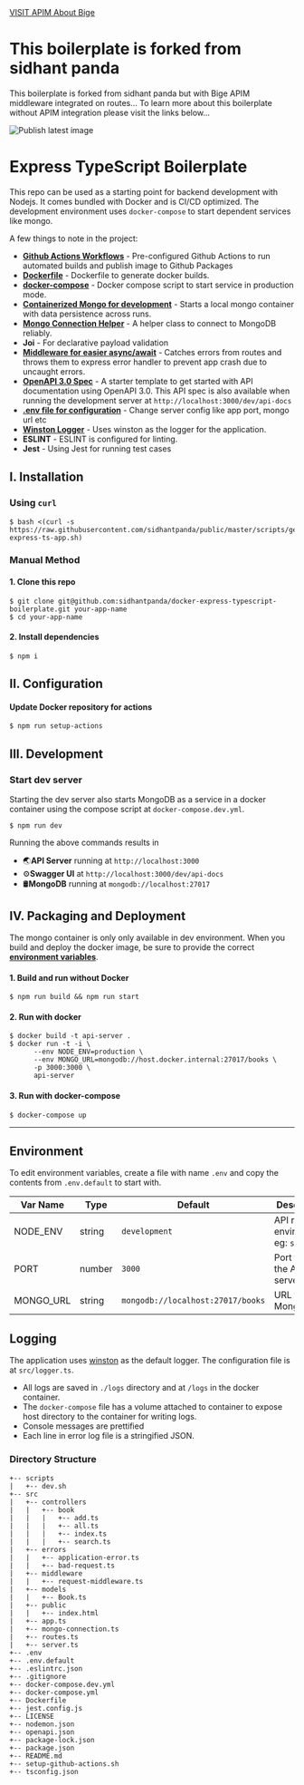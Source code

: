<a href="https://apim.bige.dev">
  VISIT APIM
</a>
<a href="https://www.bige.dev">
  About Bige
</a>


# This boilerplate is forked from sidhant panda
This boilerplate is forked from sidhant panda but with Bige APIM middleware integrated on routes...
To learn more about this boilerplate without APIM integration please visit the links below...


![Publish latest image](https://github.com/sidhantpanda/docker-express-typescript-boilerplate/workflows/Publish%20latest%20image/badge.svg)

# Express TypeScript Boilerplate
This repo can be used as a starting point for backend development with Nodejs. It comes bundled with Docker and is CI/CD optimized. The development environment uses `docker-compose` to start dependent services like mongo.

A few things to note in the project:
* **[Github Actions Workflows](https://github.com/sidhantpanda/docker-express-typescript-boilerplate/tree/master/.github/workflows)** - Pre-configured Github Actions to run automated builds and publish image to Github Packages
* **[Dockerfile](https://github.com/sidhantpanda/docker-express-typescript-boilerplate/blob/master/Dockerfile)** - Dockerfile to generate docker builds.
* **[docker-compose](https://github.com/sidhantpanda/docker-express-typescript-boilerplate/blob/master/docker-compose.yml)** - Docker compose script to start service in production mode.
* **[Containerized Mongo for development](#development)** - Starts a local mongo container with data persistence across runs.
* **[Mongo Connection Helper](https://github.com/sidhantpanda/docker-express-typescript-boilerplate/blob/master/src/mongo-connection.ts)** - A helper class to connect to MongoDB reliably.
* **Joi** - For declarative payload validation
* **[Middleware for easier async/await](https://github.com/sidhantpanda/docker-express-typescript-boilerplate/blob/master/src/middleware/request-middleware.ts)** - Catches errors from routes and throws them to express error handler to prevent app crash due to uncaught errors.
* **[OpenAPI 3.0 Spec](https://github.com/sidhantpanda/docker-express-typescript-boilerplate/blob/master/openapi.json)** - A starter template to get started with API documentation using OpenAPI 3.0. This API spec is also available when running the development server at `http://localhost:3000/dev/api-docs`
* **[.env file for configuration](#environment)** - Change server config like app port, mongo url etc
* **[Winston Logger](#logging)** - Uses winston as the logger for the application.
* **ESLINT** - ESLINT is configured for linting.
* **Jest** - Using Jest for running test cases

## I. Installation

### Using `curl`

```
$ bash <(curl -s https://raw.githubusercontent.com/sidhantpanda/public/master/scripts/generate-express-ts-app.sh)
```

### Manual Method

#### 1. Clone this repo

```
$ git clone git@github.com:sidhantpanda/docker-express-typescript-boilerplate.git your-app-name
$ cd your-app-name
```

#### 2. Install dependencies

```
$ npm i
```

## II. Configuration

#### Update Docker repository for actions
```
$ npm run setup-actions
```

## III. Development

### Start dev server
Starting the dev server also starts MongoDB as a service in a docker container using the compose script at `docker-compose.dev.yml`.

```
$ npm run dev
```
Running the above commands results in 
* 🌏**API Server** running at `http://localhost:3000`
* ⚙️**Swagger UI** at `http://localhost:3000/dev/api-docs`
* 🛢️**MongoDB** running at `mongodb://localhost:27017`

## IV. Packaging and Deployment

The mongo container is only only available in dev environment. When you build and deploy the docker image, be sure to provide the correct **[environment variables](#environment)**.

#### 1. Build and run without Docker

```
$ npm run build && npm run start
```

#### 2. Run with docker

```
$ docker build -t api-server .
$ docker run -t -i \
      --env NODE_ENV=production \
      --env MONGO_URL=mongodb://host.docker.internal:27017/books \
      -p 3000:3000 \
      api-server
```

#### 3. Run with docker-compose

```
$ docker-compose up
```


---

## Environment
To edit environment variables, create a file with name `.env` and copy the contents from `.env.default` to start with.

| Var Name  | Type   | Default                           | Description                            |
| --------- | ------ | --------------------------------- | -------------------------------------- |
| NODE_ENV  | string | `development`                     | API runtime environment. eg: `staging` |
| PORT      | number | `3000`                            | Port to run the API server on          |
| MONGO_URL | string | `mongodb://localhost:27017/books` | URL for MongoDB                        |

## Logging
The application uses [winston](https://github.com/winstonjs/winston) as the default logger. The configuration file is at `src/logger.ts`.
* All logs are saved in `./logs` directory and at `/logs` in the docker container.
* The `docker-compose` file has a volume attached to container to expose host directory to the container for writing logs.
* Console messages are prettified
* Each line in error log file is a stringified JSON.


### Directory Structure

```
+-- scripts
|   +-- dev.sh
+-- src
|   +-- controllers
|   |   +-- book
|   |   |   +-- add.ts
|   |   |   +-- all.ts
|   |   |   +-- index.ts
|   |   |   +-- search.ts
|   +-- errors
|   |   +-- application-error.ts
|   |   +-- bad-request.ts
|   +-- middleware
|   |   +-- request-middleware.ts
|   +-- models
|   |   +-- Book.ts
|   +-- public
|   |   +-- index.html
|   +-- app.ts
|   +-- mongo-connection.ts
|   +-- routes.ts
|   +-- server.ts
+-- .env
+-- .env.default
+-- .eslintrc.json
+-- .gitignore
+-- docker-compose.dev.yml
+-- docker-compose.yml
+-- Dockerfile
+-- jest.config.js
+-- LICENSE
+-- nodemon.json
+-- openapi.json
+-- package-lock.json
+-- package.json
+-- README.md
+-- setup-github-actions.sh
+-- tsconfig.json
```
